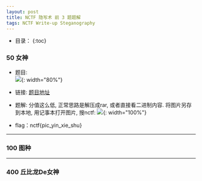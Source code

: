 ```yaml
---
layout: post
title: NCTF 隐写术 前 3 题题解
tags: NCTF Write-up Steganography
---
```


* 目录：
{:toc}

### 50 女神 
* 题目:  
![](http://r.photo.store.qq.com/psb?/V11aPCg53lyBwf/UhLwVOZFh*rleRbZcYOeg00p9yK9gXlhOceSvc6Xe08!/r/dAkBAAAAAAAA){: width="80%"}

* 链接: [题目地址](http://115.28.150.176/misc1.jpg)

* 题解:
分值这么低, 正常思路是解压成rar, 或者直接看二进制内容. 将图片另存到本地, 用记事本打开图片, 搜nctf: 
![](http://r.photo.store.qq.com/psb?/V11aPCg53lyBwf/eL3UfGlFbcT60bvzKPgxLKCO0WztgKo8xvYkc91pTns!/r/dHABAAAAAAAA){: width="100%"}

* flag：nctf{pic_yin_xie_shu}
<hr>

### 100 图种 

<hr>

### 400 丘比龙De女神 